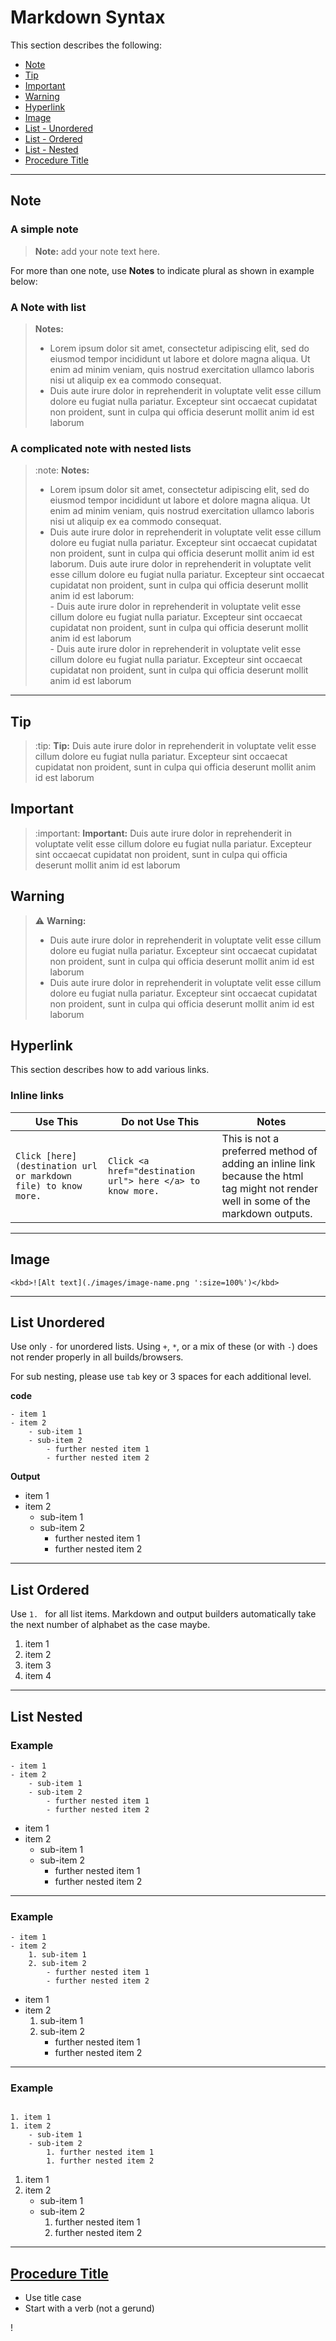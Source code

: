 # Markdown Syntax
This section describes the following:

- [Note](#note)
- [Tip](#tip)
- [Important](#important)
- [Warning](#warning)
- [Hyperlink](#hyperlink)
- [Image](#image) 
- [List - Unordered](#list-unordered)
- [List - Ordered](#list-ordered)
- [List - Nested](#list-nested)
- [Procedure Title](#procedure-title)

---

## Note

### A simple note

> **Note:** add your note text here. 

For more than one note, use **Notes** to indicate plural as shown in example below:

### A Note with list
> **Notes:**
>- Lorem ipsum dolor sit amet, consectetur adipiscing elit, sed do eiusmod tempor incididunt ut labore et dolore magna aliqua. Ut enim ad minim veniam, quis nostrud exercitation ullamco laboris nisi ut aliquip ex ea commodo consequat.   
>- Duis aute irure dolor in reprehenderit in voluptate velit esse cillum dolore eu fugiat nulla pariatur. Excepteur sint occaecat cupidatat non proident, sunt in culpa qui officia deserunt mollit anim id est laborum

### A complicated note with nested lists

> :note: **Notes:**
>- Lorem ipsum dolor sit amet, consectetur adipiscing elit, sed do eiusmod tempor incididunt ut labore et dolore magna aliqua. Ut enim ad minim veniam, quis nostrud exercitation ullamco laboris nisi ut aliquip ex ea commodo consequat. 
>- Duis aute irure dolor in reprehenderit in voluptate velit esse cillum dolore eu fugiat nulla pariatur. Excepteur sint occaecat cupidatat non proident, sunt in culpa qui officia deserunt mollit anim id est laborum. 
Duis aute irure dolor in reprehenderit in voluptate velit esse cillum dolore eu fugiat nulla pariatur. Excepteur sint occaecat cupidatat non proident, sunt in culpa qui officia deserunt mollit anim id est laborum:  
    - Duis aute irure dolor in reprehenderit in voluptate velit esse cillum dolore eu fugiat nulla pariatur. Excepteur sint occaecat cupidatat non proident, sunt in culpa qui officia deserunt mollit anim id est laborum  
    - Duis aute irure dolor in reprehenderit in voluptate velit esse cillum dolore eu fugiat nulla pariatur. Excepteur sint occaecat cupidatat non proident, sunt in culpa qui officia deserunt mollit anim id est laborum

---

## Tip

> :tip: **Tip:** Duis aute irure dolor in reprehenderit in voluptate velit esse cillum dolore eu fugiat nulla pariatur. Excepteur sint occaecat cupidatat non proident, sunt in culpa qui officia deserunt mollit anim id est laborum 

## Important

> :important: **Important:** Duis aute irure dolor in reprehenderit in voluptate velit esse cillum dolore eu fugiat nulla pariatur. Excepteur sint occaecat cupidatat non proident, sunt in culpa qui officia deserunt mollit anim id est laborum 

## Warning

> :warning: **Warning:**
>- Duis aute irure dolor in reprehenderit in voluptate velit esse cillum dolore eu fugiat nulla pariatur. Excepteur sint occaecat cupidatat non proident, sunt in culpa qui officia deserunt mollit anim id est laborum
>- Duis aute irure dolor in reprehenderit in voluptate velit esse cillum dolore eu fugiat nulla pariatur. Excepteur sint occaecat cupidatat non proident, sunt in culpa qui officia deserunt mollit anim id est laborum

## Hyperlink
This section describes how to add various links.

### Inline links

| **Use This** | **Do not Use This** | **Notes**|
|---|---|---|
|```Click [here](destination url or markdown file) to know more.``` | ```Click <a href="destination url"> here </a> to know more.``` | This is not a preferred method of adding an inline link because the html tag might not render well in some of the markdown outputs. | 


---

## Image 
```
<kbd>![Alt text](./images/image-name.png ':size=100%')</kbd>
```
---
## List Unordered
Use only `-` for unordered lists. Using `+`, `*`, or a mix of these (or with `-`) does not render properly in all builds/browsers.

For sub nesting, please use `tab` key or 3 spaces for each additional level.

**code**
```
- item 1
- item 2
    - sub-item 1
    - sub-item 2
        - further nested item 1
        - further nested item 2
```        
**Output**
- item 1
- item 2
    - sub-item 1
    - sub-item 2
        - further nested item 1
        - further nested item 2
---
## List Ordered

Use `1. ` for all list items. Markdown and output builders automatically take the next number of alphabet as the case maybe.

1. item 1
1. item 2
1. item 3
1. item 4


---
## List Nested

### Example

```
- item 1
- item 2
    - sub-item 1
    - sub-item 2
        - further nested item 1
        - further nested item 2
```        

- item 1
- item 2
    - sub-item 1
    - sub-item 2
        - further nested item 1
        - further nested item 2

---

### Example

```
- item 1
- item 2
    1. sub-item 1
    2. sub-item 2
        - further nested item 1
        - further nested item 2
```

- item 1
- item 2
    1. sub-item 1
    2. sub-item 2
        - further nested item 1
        - further nested item 2

---

### Example 

```

1. item 1
1. item 2
    - sub-item 1
    - sub-item 2
        1. further nested item 1
        1. further nested item 2
```        

1. item 1
1. item 2
    - sub-item 1
    - sub-item 2
        1. further nested item 1
        1. further nested item 2

---
## [Procedure Title](#procedure-title)

- Use title case
- Start with a verb (not a gerund)


!



